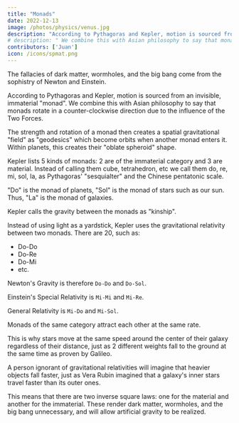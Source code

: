 ```yaml
---
title: "Monads"
date: 2022-12-13
image: /photos/physics/venus.jpg
description: "According to Pythagoras and Kepler, motion is sourced from an invisible, immaterial monad"
# description: " We combine this with Asian philosophy to say that monads rotate in a counter-clockwise direction due to the influence of the Two Forces. The aether drag has always been in the measurements done by physicists on light"
contributors: ['Juan']
icon: /icons/spmat.png
---
```



The fallacies of dark matter, wormholes, and the big bang come from the sophistry of Newton and Einstein.

According to Pythagoras and Kepler, motion is sourced from an invisible, immaterial "monad". We combine this with Asian philosophy to say that monads rotate in a counter-clockwise direction due to the influence of the Two Forces.

The strength and rotation of a monad then creates a spatial gravitational "field" as "geodesics" which become orbits when another monad enters it. Within planets, this creates their "oblate spheroid" shape.

Kepler lists 5 kinds of monads: 2 are of the immaterial category and 3 are material. Instead of calling them cube, tetrahedron, etc we call them do, re, mi, sol, la, as Pythagoras' "sesquialter" and the Chinese pentatonic scale. 

"Do" is the monad of planets, "Sol" is the monad of stars such as our sun. Thus, "La" is the monad of galaxies.

Kepler calls the gravity between the monads as "kinship".
<!-- , Einstein calls it "relativity".  -->

Instead of using light as a yardstick, Kepler uses the gravitational relativity between two monads. There are 20, such as:
- Do-Do
- Do-Re
- Do-Mi
- etc. 

Newton's Gravity is therefore `Do-Do` and `Do-Sol`. 

Einstein's Special Relativity is `Mi-Mi` and `Mi-Re`. 

General Relativity is `Mi-Do` and `Mi-Sol`.

Monads of the same category attract each other at the same rate. 

This is why stars move at the same speed around the center of their galaxy regardless of their distance, just as 2 different weights fall to the ground at the same time as proven by Galileo.

A person ignorant of gravitational relativities will imagine that heavier objects fall faster, just as Vera Rubin imagined that a galaxy's inner stars travel faster than its outer ones.

This means that there are two inverse square laws: one for the material and another for the immaterial. These render dark matter, wormholes, and the big bang unnecessary, and will allow artificial gravity to be realized.

